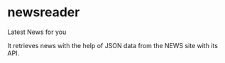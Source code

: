 # newsreader
Latest News for you

It retrieves news with the help of JSON data from the NEWS site with its API.
